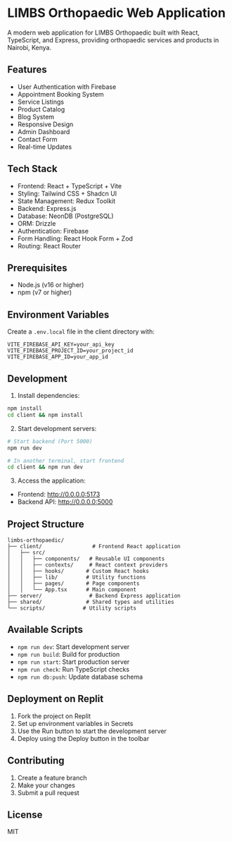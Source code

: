 
# LIMBS Orthopaedic Web Application

A modern web application for LIMBS Orthopaedic built with React, TypeScript, and Express, providing orthopaedic services and products in Nairobi, Kenya.

## Features

- User Authentication with Firebase
- Appointment Booking System
- Service Listings
- Product Catalog
- Blog System
- Responsive Design
- Admin Dashboard
- Contact Form
- Real-time Updates

## Tech Stack

- Frontend: React + TypeScript + Vite
- Styling: Tailwind CSS + Shadcn UI
- State Management: Redux Toolkit
- Backend: Express.js
- Database: NeonDB (PostgreSQL)
- ORM: Drizzle
- Authentication: Firebase
- Form Handling: React Hook Form + Zod
- Routing: React Router

## Prerequisites

- Node.js (v16 or higher)
- npm (v7 or higher)

## Environment Variables

Create a `.env.local` file in the client directory with:

```env
VITE_FIREBASE_API_KEY=your_api_key
VITE_FIREBASE_PROJECT_ID=your_project_id
VITE_FIREBASE_APP_ID=your_app_id
```

## Development

1. Install dependencies:
```bash
npm install
cd client && npm install
```

2. Start development servers:
```bash
# Start backend (Port 5000)
npm run dev

# In another terminal, start frontend
cd client && npm run dev
```

3. Access the application:
- Frontend: http://0.0.0.0:5173
- Backend API: http://0.0.0.0:5000

## Project Structure

```
limbs-orthopaedic/
├── client/                # Frontend React application
│   ├── src/
│   │   ├── components/   # Reusable UI components
│   │   ├── contexts/     # React context providers
│   │   ├── hooks/       # Custom React hooks
│   │   ├── lib/         # Utility functions
│   │   ├── pages/       # Page components
│   │   └── App.tsx      # Main component
├── server/               # Backend Express application
├── shared/              # Shared types and utilities
└── scripts/            # Utility scripts
```

## Available Scripts

- `npm run dev`: Start development server
- `npm run build`: Build for production
- `npm run start`: Start production server
- `npm run check`: Run TypeScript checks
- `npm run db:push`: Update database schema

## Deployment on Replit

1. Fork the project on Replit
2. Set up environment variables in Secrets
3. Use the Run button to start the development server
4. Deploy using the Deploy button in the toolbar

## Contributing

1. Create a feature branch
2. Make your changes
3. Submit a pull request

## License

MIT
